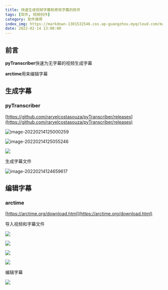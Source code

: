 ```yaml
---
title: 快速生成视频字幕和修改字幕的软件
tags: [软件, 视频创作]
category: 软件推荐
index_img: https://markdown-1301532546.cos.ap-guangzhou.myqcloud.com/markdown/20220214125352.png
date: 2022-02-14 13:00:00
---
```


## 前言

**pyTranscriber**快速为无字幕的视频生成字幕

**arctime**用来编辑字幕

## 生成字幕

### pyTranscriber

[https://github.com/raryelcostasouza/pyTranscriber/releases](https://github.com/raryelcostasouza/pyTranscriber/releases)

![image-20220214125000259](https://markdown-1301532546.cos.ap-guangzhou.myqcloud.com/markdown/20220214125344.png)

![image-20220214125055246](https://markdown-1301532546.cos.ap-guangzhou.myqcloud.com/markdown/20220214125346.png)

![](https://markdown-1301532546.cos.ap-guangzhou.myqcloud.com/markdown/20220214125348.png)

生成字幕文件

![image-20220214124659617](https://markdown-1301532546.cos.ap-guangzhou.myqcloud.com/markdown/20220214125351.png)

## 编辑字幕

### arctime

[https://arctime.org/download.html](https://arctime.org/download.html)

导入视频和字幕文件

![](https://markdown-1301532546.cos.ap-guangzhou.myqcloud.com/markdown/20220214125352.png)

![](https://markdown-1301532546.cos.ap-guangzhou.myqcloud.com/markdown/20220214125354.png)

![](https://markdown-1301532546.cos.ap-guangzhou.myqcloud.com/markdown/20220214125358.png)

![](https://markdown-1301532546.cos.ap-guangzhou.myqcloud.com/markdown/20220214125400.png)

编辑字幕

![](https://markdown-1301532546.cos.ap-guangzhou.myqcloud.com/markdown/20220214125401.png)